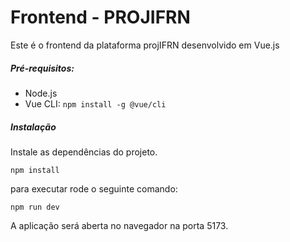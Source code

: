 # **Frontend - PROJIFRN**

Este é o frontend da plataforma projIFRN desenvolvido em Vue.js

##### Pré-requisitos:

* Node.js
* Vue CLI: 
  `npm install -g @vue/cli`

##### Instalação

Instale as dependências do projeto.

```
npm install
```

para executar rode o seguinte comando:

```
npm run dev
```

A aplicação será aberta no navegador na porta 5173.

